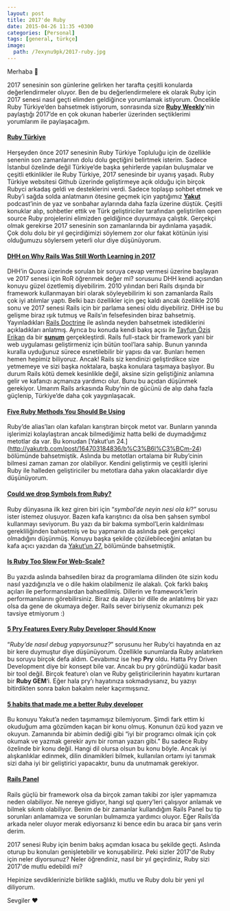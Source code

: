 ```yaml
---
layout: post
title: 2017'de Ruby
date: 2015-04-26 11:35 +0300
categories: [Personal]
tags: [general, türkçe]
image:
  path: /7exynu9pk/2017-ruby.jpg
---
```


Merhaba 👋

2017 senesinin son günlerine gelirken her tarafta çeşitli konularda değerlendirmeler oluyor. Ben de bu değerlendirmelere ek olarak Ruby için 2017 senesi nasıl geçti elimden geldiğince yorumlamak istiyorum. Öncelikle Ruby Türkiye’den bahsetmek istiyorum, sonrasında size [**Ruby Weekly**](https://rubyweekly.com/)‘nin paylaştığı 2017’de en çok okunan haberler üzerinden seçtiklerimi yorumlarım ile paylaşacağım.

#### [Ruby Türkiye](http://www.rubyturkiye.org)

Herşeyden önce 2017 senesinin Ruby Türkiye Topluluğu için de özellikle senenin son zamanlarının dolu dolu geçtiğini belirtmek isterim. Sadece İstanbul özelinde değil Türkiye’de başka şehirlerde yapılan buluşmalar ve çeşitli etkinlikler ile Ruby Türkiye, 2017 senesinde bir uyanış yaşadı. Ruby Türkiye websitesi Github üzerinde geliştirmeye açık olduğu için birçok Rubyci arkadaş geldi ve desteklerini verdi. Sadece toplaşıp sohbet etmek ve Ruby’i sağda solda anlatmanın ötesine geçmek için yaptığımız [**Yakut**](http://yakutrb.com/) podcast’inin de yaz ve sonbahar aylarında daha fazla üzerine düştük. Çeşitli konuklar alıp, sohbetler ettik ve Türk geliştiriciler tarafından geliştirilen open source Ruby projelerini elimizden geldiğince duyurmaya çalıştık. Gerçekçi olmak gerekirse 2017 senesinin son zamanlarında bir aydınlama yaşadık. Çok dolu dolu bir yıl geçirdiğimizi söylemem zor olur fakat kötünün iyisi olduğumuzu söylersem yeterli olur diye düşünüyorum.

#### [DHH on Why Rails Was Still Worth Learning in 2017](https://www.quora.com/What-makes-Rails-a-framework-worth-learning-in-2017/answer/David-Heinemeier-Hansson?srid=tfS=1)

DHH’in Quora üzerinde sorulan bir soruya cevap vermesi üzerine başlayan ve 2017 senesi için RoR öğrenmek değer mi? sorusunu DHH kendi açısından konuyu güzel özetlemiş diyebilirim. 2010 yılından beri Rails dışında bir framework kullanmayan biri olarak söyleyebilirim ki son zamanlarda Rails çok iyi atılımlar yaptı. Belki bazı özellikler için geç kaldı ancak özellikle 2016 sonu ve 2017 senesi Rails için bir parlama senesi oldu diyebiliriz. DHH ise bu gelişme biraz ışık tutmuş ve Rails’ın felsefesinden biraz bahsetmiş. Yayınladıkları [Rails Doctrine](http://rubyonrails.org/doctrine/) ile aslında neyden bahsetmek istediklerini açıkladıkları anlatmış. Ayrıca bu konuda kendi bakış açısı ile [Tayfun Öziş Erikan](https://twitter.com/toziserikan) da bir [**sunum**](https://speakerdeck.com/tayfunoziserikan/rails-doktrini) gerçekleştirdi. Rails full-stack bir framework yani bir web uygulaması geliştirmeniz için bütün tool’lara sahip. Bunun yanında kuralla uyduğunuz sürece esnetilebilir bir yapısı da var. Bunları hemen hemen hepimiz biliyoruz. Ancak! Rails siz kendinizi geliştirdikce size yetmemeye ve sizi başka noktalara, başka konulara taşımaya başlıyor. Bu durum Rails kötü demek kesinlikle değil, aksine sizin geliştiğiniz anlamına gelir ve kafanızı açmanıza yardımcı olur. Bunu bu açıdan düşünmek gerekiyor. Umarım Rails arkasında Ruby’nin de gücünü de alıp daha fazla güçlenip, Türkiye’de daha çok yaygınlaşacak.

#### [Five Ruby Methods You Should Be Using](https://www.engineyard.com/blog/five-ruby-methods-you-should-be-using)

Ruby’de alias’ları olan kafaları karıştıran birçok metot var. Bunların yanında işlerimizi kolaylaştıran ancak bilmediğimiz hatta belki de duymadığımız metotlar da var. Bu konudan \[Yakut’un 24.\](http://yakutrb.com/post/164703184836/b%C3%B6l%C3%BCm-24) bölümünde bahsetmiştik. Aslında bu metotları ortalama bir Ruby’cinin bilmesi zaman zaman zor olabiliyor. Kendini geliştirmiş ve çeşitli işlerini Ruby ile halleden geliştiriciler bu metotlara daha yakın olacaklardır diye düşünüyorum.

#### [Could we drop Symbols from Ruby?](https://blog.arkency.com/could-we-drop-symbols-from-ruby/)

Ruby dünyasına ilk kez giren biri için “_symbol’de neyin nesi ola ki_?” sorusu ister istemez oluşuyor. Bazen kafa karıştırıcı da olsa ben şahsen symbol kullanmayı seviyorum. Bu yazı da bir bakıma symbol’Lerin kaldırılması gerekliliğinden bahsetmiş ve bu yapmanın da aslında pek gerçekçi olmadığını düşünmüş. Konuyu başka şekilde çözülebileceğini anlatan bu kafa açıcı yazıdan da [Yakut’un 27.](http://yakutrb.com/post/166207001736/b%C3%B6l%C3%BCm-27) bölümünde bahsetmiştik.

#### [Is Ruby Too Slow For Web-Scale?](https://www.speedshop.co/2017/07/11/is-ruby-too-slow-for-web-scale.html)

Bu yazıda aslında bahsedilen biraz da programlama dilinden öte sizin kodu nasıl yazdığınızla ve o dile hakim olabilmeniz ile alakalı. Çok farklı bakış açıları ile performanslardan bahsedilmiş. Dillerin ve framework’lerin performanslarını görebilirsiniz. Biraz da alaycı bir dille de anlatılmış bir yazı olsa da gene de okumaya değer. Rails sever biriyseniz okumanızı pek tavsiye etmiyorum :)

#### [5 Pry Features Every Ruby Developer Should Know](https://blog.cognitohq.com/five-pry-features-every-ruby-developer-should-know/)

“_Ruby’de nasıl debug yapıyorsunuz?_” sorusunu her Ruby’ci hayatında en az bir kere duymuştur diye düşünüyorum. Özellikle sunumlarda Ruby anlatırken bu soruyu birçok defa aldım. Cevabımız ise hep **Pry** oldu. Hatta Pry Driven Development diye bir konsept bile var. Ancak bu pry göründüğü kadar basit bir tool değil. Birçok feature’ı olan ve Ruby geliştiricilerinin hayatını kurtaran bir **Ruby GEM**‘i. Eğer hala pry’ı hayatınıza sokmadıysanız, bu yazıyı bitirdikten sonra bakın bakalım neler kaçırmışsınız.

#### [5 habits that made me a better Ruby developer](https://christoph.luppri.ch/articles/2017/02/20/5-habits-that-made-me-a-better-ruby-developer/)

Bu konuyu Yakut’a neden taşımamışız bilemiyorum. Şimdi fark ettim ki okuduğum ama gözümden kaçan bir konu olmuş. Konunun özü kod yazın ve okuyun. Zamanında bir abimin dediği gibi “iyi bir programcı olmak için çok okumak ve yazmak gerekir aynı bir roman yazarı gibi.” Bu sadece Ruby özelinde bir konu değil. Hangi dil olursa olsun bu konu böyle. Ancak iyi alışkanlıklar edinmek, dilin dinamikleri bilmek, kullanılan ortamı iyi tanımak sizi daha iyi bir geliştirici yapacaktır, bunu da unutmamak gerekiyor.

#### [Rails Panel](https://github.com/dejan/rails_panel%29)

Rails güçlü bir framework olsa da birçok zaman takibi zor işler yapmamıza neden olabiliyor. Ne nereye gidiyor, hangi sql query’leri çalışıyor anlamak ve bilmek sıkıntı olabiliyor. Benim de bir zamanlar kullandığım Rails Panel bu tip sorunları anlamamıza ve sorunları bulmamıza yardımcı oluyor. Eğer Rails’da arkada neler oluyor merak ediyorsanız ki bence edin bu araca bir şans verin derim.

2017 senesi Ruby için benim bakış açımdan kısaca bu şekilde geçti. Aslında oturup bu konuları genişletebilir ve konuşabiliriz. Peki sizler 2017'de Ruby için neler diyorsunuz? Neler öğrendiniz, nasıl bir yıl geçirdiniz, Ruby sizi 2017'de mutlu edebildi mi?

Hepinize sevdiklerinizle birlikte sağlıklı, mutlu ve Ruby dolu bir yeni yıl diliyorum.

Sevgiler ❤️